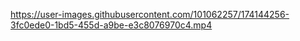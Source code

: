 


https://user-images.githubusercontent.com/101062257/174144256-3fc0ede0-1bd5-455d-a9be-e3c8076970c4.mp4

